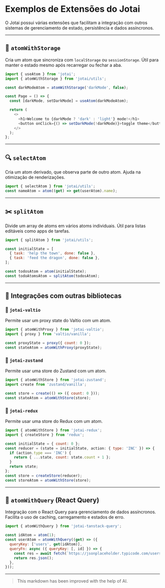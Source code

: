 
# Exemplos de Extensões do Jotai

O Jotai possui várias extensões que facilitam a integração com outros sistemas de gerenciamento de estado, persistência e dados assíncronos.

---

## 💾 `atomWithStorage`

Cria um atom que sincroniza com `localStorage` ou `sessionStorage`. Útil para manter o estado mesmo após recarregar ou fechar a aba.

```js
import { useAtom } from 'jotai';
import { atomWithStorage } from 'jotai/utils';

const darkModeAtom = atomWithStorage('darkMode', false);

const Page = () => {
  const [darkMode, setDarkMode] = useAtom(darkModeAtom);

  return (
    <>
      <h1>Welcome to {darkMode ? 'dark' : 'light'} mode!</h1>
      <button onClick={() => setDarkMode(!darkMode)}>toggle theme</button>
    </>
  );
};
```

---

## 🔍 `selectAtom`

Cria um atom derivado, que observa parte de outro atom. Ajuda na otimização de renderizações.

```js
import { selectAtom } from 'jotai/utils';
const nameAtom = atom((get) => get(userAtom).name);
```

---

## ✂️ `splitAtom`

Divide um array de atoms em vários atoms individuais. Útil para listas editáveis como apps de tarefas.

```js
import { splitAtom } from 'jotai/utils';

const initialState = [
  { task: 'help the town', done: false },
  { task: 'feed the dragon', done: false },
];

const todosAtom = atom(initialState);
const todoAtomsAtom = splitAtom(todosAtom);
```

---

## 🔗 Integrações com outras bibliotecas

### 🧼 `jotai-valtio`

Permite usar um proxy state do Valtio com um atom.

```js
import { atomWithProxy } from 'jotai-valtio';
import { proxy } from 'valtio/vanilla';

const proxyState = proxy({ count: 0 });
const stateAtom = atomWithProxy(proxyState);
```

### 🧃 `jotai-zustand`

Permite usar uma store do Zustand com um atom.

```js
import { atomWithStore } from 'jotai-zustand';
import create from 'zustand/vanilla';

const store = create(() => ({ count: 0 }));
const stateAtom = atomWithStore(store);
```

### 🧱 `jotai-redux`

Permite usar uma store do Redux com um atom.

```js
import { atomWithStore } from 'jotai-redux';
import { createStore } from 'redux';

const initialState = { count: 0 };
const reducer = (state = initialState, action: { type: 'INC' }) => {
  if (action.type === 'INC') {
    return { ...state, count: state.count + 1 };
  }
  return state;
};
const store = createStore(reducer);
const storeAtom = atomWithStore(store);
```

---

## 🔄 `atomWithQuery` (React Query)

Integração com o React Query para gerenciamento de dados assíncronos. Facilita o uso de caching, carregamento e estados de erro.

```js
import { atomWithQuery } from 'jotai-tanstack-query';

const idAtom = atom(1);
const userAtom = atomWithQuery((get) => ({
  queryKey: ['users', get(idAtom)],
  queryFn: async ({ queryKey: [, id] }) => {
    const res = await fetch(`https://jsonplaceholder.typicode.com/users/${id}`);
    return res.json();
  },
}));
```

---
> This markdown has been improved with the help of AI.